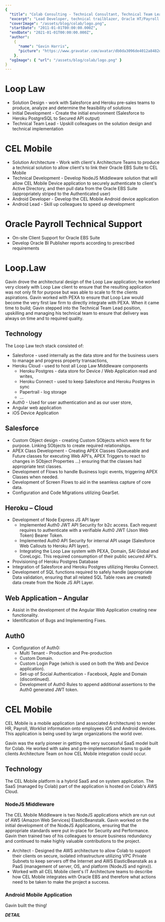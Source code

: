 ```yaml
---
{
  "title": "Colab Consulting - Technical Consultant, Technical Team Lead and Solutions Architect",
  "excerpt": "Lead Developer, technical trailblazer, Oracle HT/Payroll Technical Consultant",
  "coverImage": "/assets/blog/colab/logo.png",
  "startDate": "2011-01-01T00:00:00.000Z",
  "endDate": "2021-01-01T00:00:00.000Z",
  "author":
    {
      "name": "Gavin Harris",
      "picture": "https://www.gravatar.com/avatar/db0da3096de4012a8482db72d561a279"
    },
  "ogImage": { "url": "/assets/blog/colab/logo.png" }
}
---
```


# Loop Law

* Solution Design - work with Salesforce and Heroku pre-sales teams to produce, analyze and determine the feasibility of solutions
* Initial Development - Create the initial environment (Salesforce to Heroku PostgreSQL to Secured API output)
* Technical Team Lead - Upskill colleagues on the solution design and technical implementation

# CEL Mobile

* Solution Architecture - Work with client's Architecture Teams to produce a technical solution to allow client's to link their Oracle EBS Suite to CEL Mobile
* Technical Development - Develop NodeJS Middleware solution that will allow CEL Mobile Device application to securely authenticate to client's Active Directory, and then pull data from the Oracle EBS Suite (appropriately striped to the Authenticated user)
* Android Developer - Develop the CEL Mobile Android device application
* Android Lead - Skill up colleagues to speed up development

# Oracle Payroll Technical Support

* On-site Client Support for Oracle EBS Suite
* Develop Oracle BI Publisher reports according to prescribed requirements

# Loop.Law

Gavin drove the architectural design of the Loop Law application; he worked very closely with Loop Law client to ensure that the resulting application was not only fit for purpose but was able to scale to fit the clients aspirations. Gavin worked with PEXA to ensure that Loop Law would become the very first law firm to directly integrate with PEXA.
When it came time to build; Gavin stepped into the Technical Team Lead position, upskilling and managing his technical team to ensure that delivery was always on time and to required quality.

## Technology

The Loop Law tech stack consisted of:

* Salesforce - used internally as the data store and for the business users to manage and progress property transactions,
* Heroku Cloud - used to host all Loop Law Middleware components
  * Heroku Postgres - data store for Device / Web Application read and writes,
  * Heroku Connect - used to keep Salesforce and Heroku Postgres in sync
  * Papertrail - log storage
  * ...
* Auth0 - Used for user authentication and as our user store,
* Angular web application
* iOS Device Application

## Salesforce

* Custom Object design - creating Custom SObjects which were fit for purpose. Linking SObjects to create required relationships.
* APEX Class Development - Creating APEX Classes (Queueable and Future classes for executing Web API's, APEX Triggers to react to changes in SObject Properties ...) ensuring that the classes had appropriate test classes.
* Development of Flows to handle Business logic events, triggering APEX Classes when needed.
* Development of Screen Flows to aid in the seamless capture of core data.
* Configuration and Code Migrations utilizing GearSet.

## Heroku – Cloud

* Development of Node Express JS API layer
  * Implemented Auth0 JWT API Security for b2c access. Each request requires to authenticate with a verifiable Auth0 JWT (Json Web Token) Bearer Token.
  * Implemented Auth0 API Security for internal API usage (Salesforce Web Callouts to Heroku API layer).
  * Integrating the Loop Law system with PEXA, Domain, SAI Global and CoreLogic. This required consumption of their public secured API's.
* Provisioning of Heroku Postgres Database
* Integration of Salesforce and Heroku Postgres utilizing Heroku Connect.
* Development of SQL functions required to safely handle (appropriate Data validation, ensuring that all related SQL Table rows are created) data create from the Node JS API Layer.

## Web Application – Angular

* Assist in the development of the Angular Web Application creating new functionality.
* Identification of Bugs and Implementing Fixes.

## Auth0

* Configuration of Auth0:
  * Multi Tenant - Production and Pre-production
  * Custom Domain.
  * Custom Login Page (which is used on both the Web and Device application).
  * Set-up of Social Authentication - Facebook, Apple and Domain (discontinued).
  * Development of Auth0 Rules to append additional assertions to the Auth0 generated JWT token.

# CEL Mobile

CEL Mobile is a mobile application (and associated Architecture) to render HR, Payroll, Worklist information onto employees iOS and Android devices. This application is being used by large organizations the world over.

Gavin was the early pioneer in getting the very successful SaaS model built for Colab. He worked with sales and pre-implementation teams to guide clients Architecture Team on how CEL Mobile integration could occur.

## Technology

The CEL Mobile platform is a hybrid SaaS and on system application. The SaaS (managed by Colab) part of the application is hosted on Colab's AWS Cloud.

### NodeJS Middleware

The CEL Mobile Middleware is two NodeJS applications which are run out of AWS (Amazon Web Services) ElasticBeanstalk. Gavin worked on the initial development of the NodeJS Applications, ensuring that the appropriate standards were put in-place for Security and Performance. Gavin then trained two of his colleagues to ensure business redundancy and continued to make highly valuable contributions to the project.

* Architect - Designed the AWS architecture to allow Colab to support their clients on secure, isolated infrastructure utilizing VPC Private Subnets to keep servers off the Internet and AWS ElasticBeanstalk as a PaaS (management of server, OS, and platform (NodeJS and nginx)).
* Worked with all CEL Mobile client's IT Architecture teams to describe how CEL Mobile integrates with Oracle EBS and therefore what actions need to be taken to make the project a success.

### Android Mobile Application

Gavin built the thing!

*******DETAIL*******
